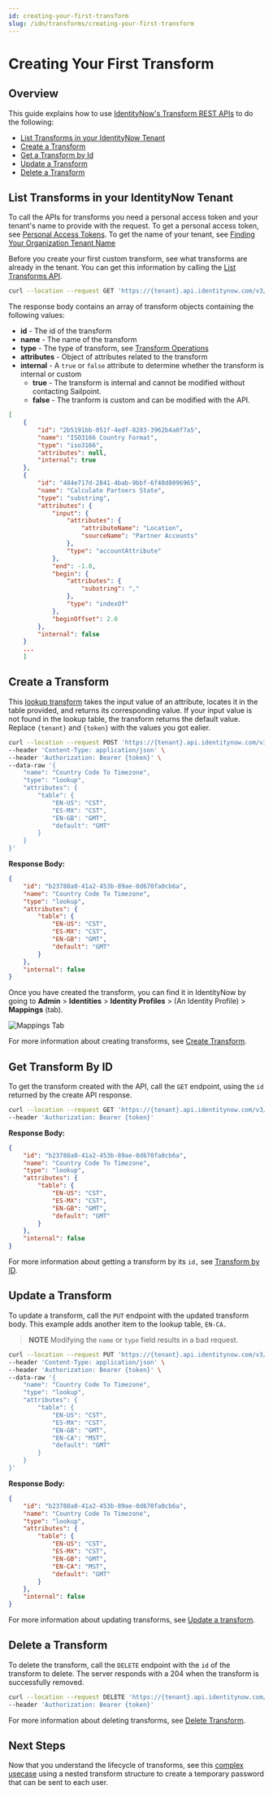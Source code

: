 ```yaml
---
id: creating-your-first-transform
slug: /idn/transforms/creating-your-first-transform
---
```

# Creating Your First Transform

## Overview

This guide explains how to use [IdentityNow's Transform REST APIs](https://developer.sailpoint.com/apis/v3/#tag/Transforms) to do the following:

- [List Transforms in your IdentityNow Tenant](#list-transforms-in-your-identitynow-tenant)
- [Create a Transform](#create-a-transform)
- [Get a Transform by Id](#get-transform-by-id)
- [Update a Transform](#update-a-transform)
- [Delete a Transform](#delete-a-transform)

## List Transforms in your IdentityNow Tenant

To call the APIs for transforms you need a personal access token and your tenant's name to provide with the request. To get a personal access token, see [Personal Access Tokens](../../authentication.md#personal-access-tokens). To get the name of your tenant, see [Finding Your Organization Tenant Name](../../getting_started.md#finding-your-org-tenant-name)

Before you create your first custom transform, see what transforms are already in the tenant. You can get this information by calling the [List Transforms API](https://developer.sailpoint.com/apis/v3/#operation/getTransformsList).

```bash
curl --location --request GET 'https://{tenant}.api.identitynow.com/v3/transforms' --header 'Authorization: Bearer {token}'
```

The response body contains an array of transform objects containing the following values:

- **id** - The id of the transform
- **name** - The name of the transform
- **type** - The type of transform, see [Transform Operations](./transform_operations.md#transform-operations)
- **attributes** - Object of attributes related to the transform
- **internal** - A `true` or `false` attribute to determine whether the transform is internal or custom
  - **true** - The transform is internal and cannot be modified without contacting Sailpoint.
  - **false** - The tranform is custom and can be modified with the API.

```json
[
    {
        "id": "2b5191bb-051f-4edf-8283-3962b4a0f7a5",
        "name": "ISO3166 Country Format",
        "type": "iso3166",
        "attributes": null,
        "internal": true
    },
    {
        "id": "484e717d-2841-4bab-9bbf-6f48d8096965",
        "name": "Calculate Partners State",
        "type": "substring",
        "attributes": {
            "input": {
                "attributes": {
                    "attributeName": "Location",
                    "sourceName": "Partner Accounts"
                },
                "type": "accountAttribute"
            },
            "end": -1.0,
            "begin": {
                "attributes": {
                    "substring": ","
                },
                "type": "indexOf"
            },
            "beginOffset": 2.0
        },
        "internal": false
    }
    ...
    ]
```

## Create a Transform

This [lookup transform](./operations/lookup.md) takes the input value of an attribute, locates it in the table provided, and returns its corresponding value. If your input value is not found in the lookup table, the transform returns the default value. Replace `{tenant}` and `{token}` with the values you got ealier.

```bash
curl --location --request POST 'https://{tenant}.api.identitynow.com/v3/transforms' \
--header 'Content-Type: application/json' \
--header 'Authorization: Bearer {token}' \
--data-raw '{
    "name": "Country Code To Timezone",
    "type": "lookup",
    "attributes": {
        "table": {
            "EN-US": "CST",
            "ES-MX": "CST",
            "EN-GB": "GMT",
            "default": "GMT"
        }
    }
}'
```

**Response Body:**

```json
{
    "id": "b23788a0-41a2-453b-89ae-0d670fa0cb6a",
    "name": "Country Code To Timezone",
    "type": "lookup",
    "attributes": {
        "table": {
            "EN-US": "CST",
            "ES-MX": "CST",
            "EN-GB": "GMT",
            "default": "GMT"
        }
    },
    "internal": false
}
```

Once you have created the transform, you can find it in IdentityNow by going to **Admin** > **Identities** > **Identity Profiles** > (An Identity Profile) > **Mappings** (tab).

![Mappings Tab](./img/mappings_tab.png)

For more information about creating transforms, see [Create Transform](https://developer.sailpoint.com/apis/v3/#operation/createTransform).

## Get Transform By ID

To get the transform created with the API, call the `GET` endpoint, using the `id` returned by the create API response.

```bash
curl --location --request GET 'https://{tenant}.api.identitynow.com/v3/transforms/b23788a0-41a2-453b-89ae-0d670fa0cb6a' \
--header 'Authorization: Bearer {token}'
```

**Response Body:**

```json
{
    "id": "b23788a0-41a2-453b-89ae-0d670fa0cb6a",
    "name": "Country Code To Timezone",
    "type": "lookup",
    "attributes": {
        "table": {
            "EN-US": "CST",
            "ES-MX": "CST",
            "EN-GB": "GMT",
            "default": "GMT"
        }
    },
    "internal": false
}
```

For more information about getting a transform by its `id,` see [Transform by ID](https://developer.sailpoint.com/apis/v3/#operation/getTransform).

## Update a Transform

To update a transform, call the `PUT` endpoint with the updated transform body. This example adds another item to the lookup table, `EN-CA.`

>**NOTE** Modifying the `name` or `type` field results in a bad request.

```bash
curl --location --request PUT 'https://{tenant}.api.identitynow.com/v3/transforms/b23788a0-41a2-453b-89ae-0d670fa0cb6a' \
--header 'Content-Type: application/json' \
--header 'Authorization: Bearer {token}' \
--data-raw '{
    "name": "Country Code To Timezone",
    "type": "lookup",
    "attributes": {
        "table": {
            "EN-US": "CST",
            "ES-MX": "CST",
            "EN-GB": "GMT",
            "EN-CA": "MST",
            "default": "GMT"
        }
    }
}'
```

**Response Body:**

```json
{
    "id": "b23788a0-41a2-453b-89ae-0d670fa0cb6a",
    "name": "Country Code To Timezone",
    "type": "lookup",
    "attributes": {
        "table": {
            "EN-US": "CST",
            "ES-MX": "CST",
            "EN-GB": "GMT",
            "EN-CA": "MST",
            "default": "GMT"
        }
    },
    "internal": false
}
```

For more information about updating transforms, see [Update a transform](https://developer.sailpoint.com/apis/v3/#operation/updateTransform).

## Delete a Transform

To delete the transform, call the `DELETE` endpoint with the `id` of the transform to delete. The server responds with a 204 when the transform is successfully removed.

```bash
curl --location --request DELETE 'https://{tenant}.api.identitynow.com/v3/transforms/b23788a0-41a2-453b-89ae-0d670fa0cb6a' \
--header 'Authorization: Bearer {token}'
```

For more information about deleting transforms, see [Delete Transform](https://developer.sailpoint.com/apis/v3/#operation/deleteTransform).

## Next Steps

Now that you understand the lifecycle of transforms, see this [complex usecase](./temporary_password_usecase.md) using a nested transform structure to create a temporary password that can be sent to each user.

